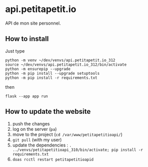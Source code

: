 # api.petitapetit.io

API de mon site personnel.


## How to install

Just type

```
python -m venv ~/dev/venvs/api.petitapetit.io_312
source ~/dev/venvs/api.petitapetit.io_312/bin/activate
python -m ensurepip --upgrade
python -m pip install --upgrade setuptools
python -m pip install -r requirements.txt
```

then

```
flask --app app run
```

## How to update the website 

1. push the changes
2. log on the server (`pa`)
3. move to the project (`cd /var/www/petitapetitioapi/`)
4. `git pull` (with my user)
5. update the dependencies : `. ../venvs/petitapetitioapi_310/bin/activate; pip install -r requirements.txt`
6. `doas rcctl restart petitapetitioapid`
